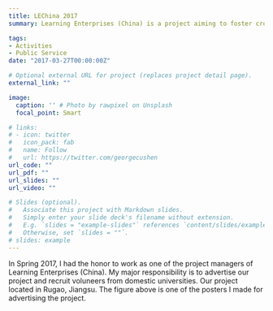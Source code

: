 ```yaml
---
title: LEChina 2017
summary: Learning Enterprises (China) is a project aiming to foster cross-cultural exchange by connecting volunteers from global universities and local communities in China.

tags:
- Activities
- Public Service
date: "2017-03-27T00:00:00Z"

# Optional external URL for project (replaces project detail page).
external_link: ""

image:
  caption: '' # Photo by rawpixel on Unsplash
  focal_point: Smart

# links:
# - icon: twitter
#   icon_pack: fab
#   name: Follow
#   url: https://twitter.com/georgecushen
url_code: ""
url_pdf: ""
url_slides: ""
url_video: ""

# Slides (optional).
#   Associate this project with Markdown slides.
#   Simply enter your slide deck's filename without extension.
#   E.g. `slides = "example-slides"` references `content/slides/example-slides.md`.
#   Otherwise, set `slides = ""`.
# slides: example
---
```


In Spring 2017, I had the honor to work as one of the project managers of Learning Enterprises (China). My major responsibility is to advertise our project and recruit voluneers from domestic universities. Our project located in Rugao, Jiangsu. The figure above is one of the posters I made for advertising the project.